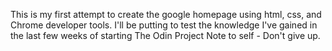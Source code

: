 This is my first attempt to create the google homepage using html, css, and Chrome developer tools. 
I'll be putting to test the knowledge I've gained in the last few weeks of starting The Odin Project
Note to self - Don't give up.
